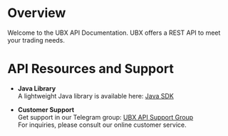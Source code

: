 # Overview <!-- {docsify-ignore-all} -->

Welcome to the UBX API Documentation. UBX offers a REST API to meet your trading needs.

# API Resources and Support

- **Java Library**  
  A lightweight Java library is available here: [Java SDK](https://github.com/ubx-one/API)

- **Customer Support**  
  Get support in our Telegram group: [UBX API Support Group](https://t.me/UbitEx_UB)  
  For inquiries, please consult our online customer service.